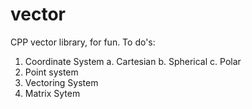 # vector
CPP vector library, for fun.
To do's:
1. Coordinate System
	a. Cartesian
	b. Spherical
	c. Polar
2. Point system
3. Vectoring System
4. Matrix Sytem
